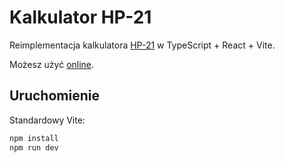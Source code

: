 # Kalkulator HP-21

Reimplementacja kalkulatora [HP-21](https://en.wikipedia.org/wiki/HP-21)
w TypeScript + React + Vite.

Możesz użyć [online](https://hp21.damj.es/).

## Uruchomienie

Standardowy Vite:

```bash
npm install
npm run dev
```
